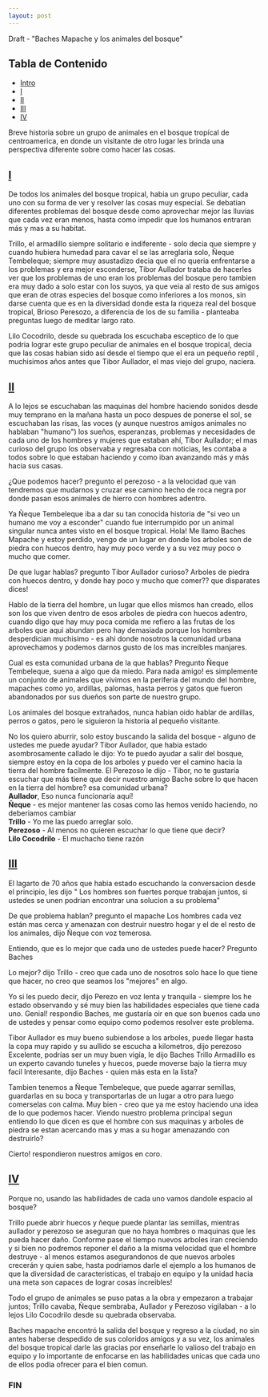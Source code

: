 ```yaml
---
layout: post
---
```


Draft - "Baches Mapache y los animales del bosque" 


## Tabla de Contenido
- [Intro](#table-of-contents)
- [I](#the-start)
- [II](#the-middle)
- [III](#the-middle2)
- [IV](#the-end)

Breve historia sobre un grupo de animales en el bosque tropícal de centroamerica, en donde un visitante de otro lugar les brinda una perspectiva diferente sobre como hacer las cosas.

## [I](#the-start)

De todos los animales del bosque tropical, habia un grupo peculiar, cada uno con su forma de ver y resolver las cosas muy especial.
Se debatian diferentes problemas del bosque desde como aprovechar mejor las lluvias que cada vez eran menos, hasta como impedir que los humanos entraran más y mas a su habitat.

Trillo, el armadillo siempre solitario e indiferente - solo decia que siempre y cuando hubiera humedad para cavar el se las arreglaria solo, Ñeque Tembeleque; siempre muy asustadizo decia que el no queria enfrentarse a los problemas y era mejor esconderse,  Tibor Aullador trataba de hacerles ver que los problemas de uno eran los problemas del bosque pero tambien era muy dado a solo estar con los suyos, ya que veia al resto de sus amigos que eran de otras especies del bosque como inferiores a los monos, sin darse cuenta que es en la diversidad donde esta la riqueza real del bosque tropical, Brioso Peresozo, a diferencia de los de su familia - planteaba preguntas luego de meditar largo rato.  

Lilo Cocodrilo, desde su quebrada los escuchaba esceptico de lo que podria lograr este grupo peculiar de animales en el bosque tropical, decia que las cosas habian sido así desde el tiempo que el era un pequeño reptil , muchisimos años antes que Tibor Aullador, el mas viejo del grupo, naciera.

## [II](#the-middle)

A lo lejos se escuchaban las maquinas del hombre haciendo sonidos desde muy temprano en la mañana hasta un poco despues de ponerse el sol, se escuchaban las risas, las voces (y aunque nuestros amigos animales no hablaban "humano") los sueños, esperanzas, problemas y necesidades de cada uno de los hombres y mujeres que estaban ahí, Tibor Aullador; el mas curioso del grupo los observaba y regresaba con noticias, les contaba a todos sobre lo que estaban haciendo y como iban avanzando más y más hacia sus casas.

¿Que podemos hacer? pregunto el perezoso - a la velocidad que van tendremos que mudarnos y cruzar ese camino hecho de roca negra por donde pasan esos animales de hierro con hombres adentro.

Ya Ñeque Tembeleque iba a dar su tan conocida historia de "si veo un humano me voy a esconder" cuando fue interrumpido por un animal singular nunca antes visto en el bosque tropical.
Hola! Me llamo Baches Mapache y estoy perdido, vengo de un lugar en donde los arboles son de piedra con huecos dentro, hay muy poco verde y a su vez muy poco o mucho que comer.

De que lugar hablas? pregunto Tibor Aullador curioso? Arboles de piedra con huecos dentro, y donde hay poco y mucho que comer?? que disparates dices!

Hablo de la tierra del hombre, un lugar que ellos mismos han creado, ellos son los que viven dentro de esos arboles de piedra con huecos adentro, cuando digo que hay muy poca comida me refiero a las frutas de los arboles que aqui abundan pero hay demasiada porque los hombres desperdician muchisimo - es ahi donde nosotros la comunidad urbana aprovechamos y podemos darnos gusto de los mas increibles manjares.

Cual es esta comunidad urbana de la que hablas? Pregunto Ñeque Tembeleque, suena a algo que da miedo.
Para nada amigo! es simplemente un conjunto de animales que vivimos en la periferia del mundo del hombre, mapaches como yo, ardillas, palomas, hasta perros y gatos que fueron abandonados por sus dueños son parte de nuestro grupo.

Los animales del bosque extrañados, nunca habian oido hablar de ardillas, perros o gatos, pero le siguieron la historia al pequeño visitante.

No los quiero aburrir, solo estoy buscando la salida del bosque - alguno de ustedes me puede ayudar?
Tibor Aullador, que habia estado asombrosamente callado le dijo: Yo te puedo ayudar a salir del bosque, siempre estoy en la copa de los arboles y puedo ver el camino hacia la tierra del hombre facilmente.
El Perezoso le dijo - Tibor, no te gustaría escuchar que más tiene que decir nuestro amigo Bache sobre lo que hacen en la tierra del hombre? esa comunidad urbana?  
**Aullador**, Eso nunca funcionaría aquí!  
**Ñeque** - es mejor mantener las cosas como las hemos venido haciendo, no deberiamos cambiar  
**Trillo** - Yo me las puedo arreglar solo.  
**Perezoso** - Al menos no quieren escuchar lo que tiene que decir?  
**Lilo Cocodrilo** - El muchacho tiene razón  

## [III](#the-middle2)

El lagarto de 70 años que habia estado escuchando la conversacion desde el principio, les dijo " Los hombres son fuertes porque trabajan juntos, si ustedes se unen podrian encontrar una solucion a su problema"

De que problema hablan? pregunto el mapache
Los hombres cada vez están mas cerca y amenazan con destruir nuestro hogar y el de el resto de los animales, dijo Ñeque con voz temerosa.  

Entiendo, que es lo mejor que cada uno de ustedes puede hacer? Pregunto Baches 

Lo mejor? dijo Trillo - creo que cada uno de nosotros solo hace lo que tiene que hacer, no creo que seamos los "mejores" en algo.

Yo si les puedo decir, dijo Perezo en voz lenta y tranquila - siempre los he estado observando y sé muy bien las habilidades especiales que tiene cada uno.
Genial! respondio Baches, me gustaría oir en que son buenos cada uno de ustedes y pensar como equipo como podemos resolver este problema.

Tibor Aullador es muy bueno subiendose a los arboles, puede llegar hasta la copa muy rapido y su aullido se escucha a kilometros, dijo perezoso
Excelente, podrías ser un muy buen vigía, le dijo Baches
Trillo Armadillo es un experto cavando tuneles y huecos, puede moverse bajo la tierra muy facil
Interesante, dijo Baches - quien más esta en la lista?

Tambien tenemos a Ñeque Tembeleque, que puede agarrar semillas, guardarlas en su boca y transportarlas de un lugar a otro para luego comerselas con calma.
Muy bien - creo que ya me estoy haciendo una idea de lo que podemos hacer.
Viendo nuestro problema principal segun entiendo lo que dicen es que el hombre con sus maquinas y arboles de piedra se estan acercando mas y mas a su hogar amenazando con destruirlo?

Cierto! respondieron nuestros amigos en coro.

## [IV](#the-end)

Porque no, usando las habilidades de cada uno vamos dandole espacio al bosque?

Trillo puede abrir huecos y ñeque puede plantar las semillas, mientras aullador y perezoso se aseguran que no haya hombres o maquinas que les pueda hacer daño.
Conforme pase el tiempo  nuevos arboles iran creciendo y si bien no podremos reponer el daño a la misma velocidad que el hombre destruye - al menos estamos asegurandonos de que nuevos arboles crecerán y quien sabe, hasta podriamos darle el ejemplo a los humanos de que la diversidad de caracteristicas, el trabajo en equipo y la unidad hacia una meta son capaces de lograr cosas increibles! 

Todo el grupo de animales se puso patas a la obra y empezaron a trabajar juntos; Trillo cavaba, Ñeque sembraba, Aullador y Perezoso vigilaban - a lo lejos Lilo Cocodrilo desde su quebrada observaba.

Baches mapache encontró la salida del bosque y regreso a la ciudad, no sin antes haberse despedido de sus coloridos amigos y a su vez, los animales del bosque tropical darle las gracias por enseñarle lo valioso del trabajo en equipo y lo importante de enfocarse en las habilidades unicas que cada uno de ellos podia ofrecer para el bien comun.

### FIN

